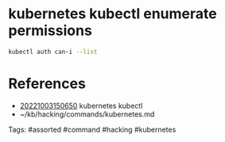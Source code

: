 # kubernetes kubectl enumerate permissions
```bash
kubectl auth can-i --list
```

# References
- [20221003150650](/zet/20221003150650/README.md) kubernetes kubectl
- ~/kb/hacking/commands/kubernetes.md

Tags:
    #assorted #command #hacking #kubernetes

